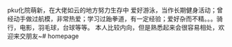  pku化院萌新，在大佬如云的地方努力生存中
    爱好游泳，当作长期健身活动；曾经动手做过航模，非常热爱；学习过跆拳道，有一定经验；爱好杂而不精。。。骑行，电影，羽毛球，台球等等。
    本人比较内向，但是熟悉起来会很容易相处，欢迎来交朋友~# homepage
